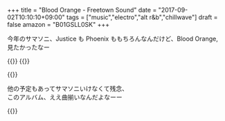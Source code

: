 +++
title = "Blood Orange - Freetown Sound"
date = "2017-09-02T10:10:10+09:00"
tags = ["music","electro","alt r&b","chillwave"]
draft = false
amazon = "B01GSLL0SK"
+++

今年のサマソニ、Justice も Phoenix ももちろんなんだけど、Blood Orange, 見たかったなー

{{<youtube src="NXtzcViZPGA" title="Blood Orange - Augustine">}}
{{<youtube src="auRxnsoNaJM" title="Blood Orange - Best to You">}}

{{<youtube src="YOqKEe1JrMo" title="Blood Orange - E.V.P.">}}

他の予定もあってサマソニいけなくて残念、  
このアルバム、ええ曲揃いなんだよなーー

{{<amazon asin="B01GSLL0SK" title="Blood Orange - Freetown Sound">}}
